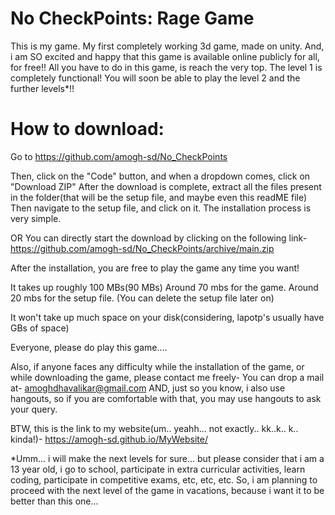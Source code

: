 # No CheckPoints: Rage Game

This is my game. My first completely working 3d game, made on unity.
And, i am SO excited and happy that this game is available online publicly for all, for free!!
All you have to do in this game, is reach the very top. The level 1 is completely functional! You will soon be able to play the level 2 and the further levels*!!

# How to download:
Go to https://github.com/amogh-sd/No_CheckPoints

Then, click on the "Code" button, and when a dropdown comes, click on "Download ZIP"
After the download is complete, extract all the files present in the folder(that will be the setup file, and maybe even this readME file)
Then navigate to the setup file, and click on it. The installation process is very simple. 

OR
You can directly start the download by clicking on the following link- https://github.com/amogh-sd/No_CheckPoints/archive/main.zip

After the installation, you are free to play the game any time you want!


It takes up roughly 100 MBs(90 MBs)
Around 70 mbs for the game. Around 20 mbs for the setup file.
(You can delete the setup file later on)

It won't take up much space on your disk(considering, lapotp's usually have GBs of space)

Everyone, please do play this game....

Also, if anyone faces any difficulty while the installation of the game, or while downloading the game, please contact me freely-
You can drop a mail at- amoghdhavalikar@gmail.com 
AND, just so you know, i also use hangouts, so if you are comfortable with that, you may use hangouts to ask your query.


BTW, this is the link to my website(um.. yeahh... not exactly.. kk..k.. k.. kinda!)- https://amogh-sd.github.io/MyWebsite/



*Umm... i will make the next levels for sure... but please consider that i am a 13 year old, i go to school, participate in extra curricular activities, learn coding, participate in competitive exams, etc, etc, etc. So, i am planning to proceed with the next level of the game in vacations, because i want it to be better than this one...

